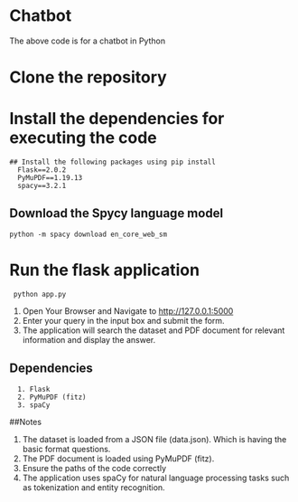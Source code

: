 # Chatbot
The above code is for a chatbot in Python

# Clone the repository


# Install the dependencies for executing the code 
      
    ## Install the following packages using pip install 
      Flask==2.0.2
      PyMuPDF==1.19.13
      spacy==3.2.1

## Download the Spycy language model
    python -m spacy download en_core_web_sm


# Run the flask application 
     python app.py    

 1. Open Your Browser and Navigate to http://127.0.0.1:5000    
 2. Enter your query in the input box and submit the form.
 3. The application will search the dataset and PDF document for relevant information and display the answer.
    
## Dependencies
      1. Flask
      2. PyMuPDF (fitz)
      3. spaCy

##Notes
1. The dataset is loaded from a JSON file (data.json). Which is having the basic format questions.
2. The PDF document is loaded using PyMuPDF (fitz).
3. Ensure the paths of the code correctly
4. The application uses spaCy for natural language processing tasks such as tokenization and entity recognition.
